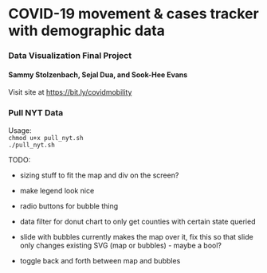 # COVID-19 movement & cases tracker with demographic data

### Data Visualization Final Project
#### Sammy Stolzenbach, Sejal Dua, and Sook-Hee Evans

Visit site at https://bit.ly/covidmobility

### Pull NYT Data
Usage:  
`chmod u+x pull_nyt.sh`  
`./pull_nyt.sh`  


TODO:
- sizing stuff to fit the map and div on the screen?
- make legend look nice
- radio buttons for bubble thing
- data filter for donut chart to only get counties with certain state queried

- slide with bubbles currently makes the map over it, fix this so that slide only changes existing SVG (map or bubbles) - maybe a bool?
- toggle back and forth between map and bubbles
